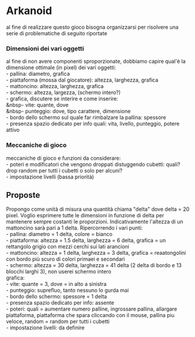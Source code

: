 # Arkanoid
al fine di realizzare questo gioco bisogna organizzarsi per risolvere una serie di problematiche di seguito riportate

### Dimensioni dei vari oggetti
al fine di non avere componenti sproporzionate, dobbiamo capire qual'è la dimensione ottimale (in pixel) dei vari oggetti: <br />
    - pallina: diametro, grafica <br />
    - piattaforma (mossa dal giocatore): altezza, larghezza, grafica <br />
    - mattoncino: altezza, larghezza, grafica <br />
    - schermo: altezza, largezza, (schermo intero?) <br />
    - grafica, discutere se interire e come inserire: <br />
        &nbsp- vite: quante, dove <br />
        &nbsp- punteggio: dove, tipo carattere, dimensione <br />
        - bordo dello schermo sul quale far rimbalzare la pallina: spessore <br />
        - presenza spazio dedicato per info quali: vita, livello, punteggio, potere attivo

### Meccaniche di gioco
meccaniche di gioco e funzioni da considerare: <br />
    - poteri e modificatori che vengono droppati distuggendo cubetti: quali? drop random per tutti i cubetti o solo per alcuni?  <br />
    - impostazione livelli (bassa priorità)

## Proposte
Propongo come unità di misura una quantità chiama "delta" dove delta = 20 pixel. Voglio esprimere tutte le dimensioni in funzione di delta per mantenere sempre costanti le proporzioni. Indicativamente l'altezza di un mattoncino sarà pari a 1 delta.
Ripercorrendo i vari punti: <br />
      - pallina: diametro = 1 delta, colore = bianco <br />
      - piattaforma: altezza = 1.5 delta, larghezza = 6 delta, grafica = un rettangolo grigio con mezzi cerchi sui lati arancioni <br />
      - mattoncino: altezza = 1 delta, larghezza = 3 delta, grafica = reaatongolini con bordo più scuro di colori primaei e secondari <br />
      - schermo: altezza = 30 delta, larghezza = 41 delta (2 delta di bordo e 13 blocchi larghi 3), non userei schermo intero <br />
      grafica: <br />
            - vite: quante = 3, dove = in alto a sinistra <br />
            - punteggio: suprefluo, tanto nessuno lo gurda mai <br />
            - bordo dello schermo: spessore = 1 delta <br />
            - presenza spazio dedicato per info: assente <br />
      - poteri: quali = aumentare numero palline, ingrossare pallina, allargare piattaforma, piattaforma che spara cliccando con il mouse, pallina piu veloce, random = random            per tutti i cubetti <br />
      - impostazione livelli: da definire 
  
              
